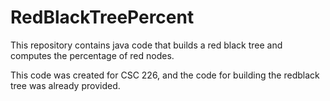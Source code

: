 # RedBlackTreePercent
This repository contains java code that builds a red black tree and computes the percentage of red nodes. 

This code was created for CSC 226, and the code for building the redblack tree was already provided. 
